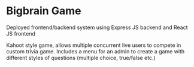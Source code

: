 # Bigbrain Game

Deployed frontend/backend system using Express JS backend and React JS frontend

Kahoot style game, allows multiple concurrent live users to compete in custom trivia game. Includes a menu for an admin to create a game with different styles of questions (multiple choice, true/false etc.)
